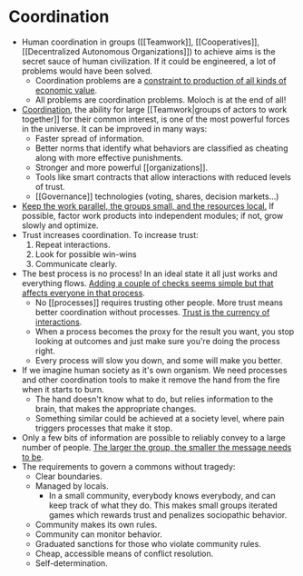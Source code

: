 # Coordination

- Human coordination in groups ([[Teamwork]], [[Cooperatives]], [[Decentralized Autonomous Organizations]]) to achieve aims is the secret sauce of human civilization. If it could be engineered, a lot of problems would have been solved.
  - Coordination problems are a [constraint to production of all kinds of economic value](https://www.lesswrong.com/posts/P6fSj3t4oApQQTB7E/coordination-as-a-scarce-resource).
  - All problems are coordination problems. Moloch is at the end of all!
- [Coordination](https://vitalik.ca/general/2020/09/11/coordination.html), the ability for large [[Teamwork|groups of actors to work together]] for their common interest, is one of the most powerful forces in the universe. It can be improved in many ways:
  - Faster spread of information.
  - Better norms that identify what behaviors are classified as cheating along with more effective punishments.
  - Stronger and more powerful [[organizations]].
  - Tools like smart contracts that allow interactions with reduced levels of trust.
  - [[Governance]] technologies (voting, shares, decision markets...)
- [Keep the work parallel, the groups small, and the resources local.](https://codahale.com/work-is-work/) If possible, factor work products into independent modules; if not, grow slowly and optimize.
- Trust increases coordination. To increase trust:
  1. Repeat interactions.
  2. Look for possible win-wins
  3. Communicate clearly.
- The best process is no process! In an ideal state it all just works and everything flows. [Adding a couple of checks seems simple but that affects everyone in that process](https://news.ycombinator.com/item?id=28710193).
  - No [[processes]] requires trusting other people. More trust means better coordination without processes. [Trust is the currency of interactions](https://youtu.be/-vbPXbm8eTw).
  - When a process becomes the proxy for the result you want, you stop looking at outcomes and just make sure you're doing the process right.
  - Every process will slow you down, and some will make you better.
- If we imagine human society as it's own organism. We need processes and other coordination tools to make it remove the hand from the fire when it starts to burn.
  - The hand doesn't know what to do, but relies information to the brain, that makes the appropriate changes.
  - Something similar could be achieved at a society level, where pain triggers processes that make it stop.
- Only a few bits of information are possible to reliably convey to a large number of people. [The larger the group, the smaller the message needs to be](https://www.lesswrong.com/posts/4ZvJab25tDebB8FGE/you-get-about-five-words).
- The requirements to govern a commons without tragedy:
  - Clear boundaries.
  - Managed by locals.
    - In a small community, everybody knows everybody, and can keep track of what they do. This makes small groups iterated games which rewards trust and penalizes sociopathic behavior.
  - Community makes its own rules.
  - Community can monitor behavior.
  - Graduated sanctions for those who violate community rules.
  - Cheap, accessible means of conflict resolution.
  - Self-determination.
